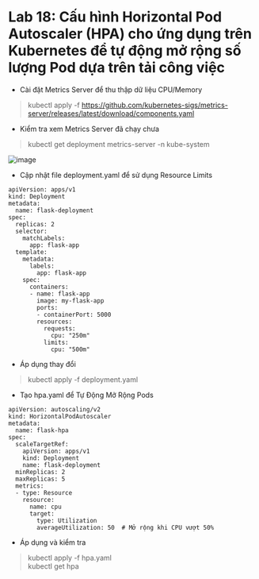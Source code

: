 # Lab 18: Cấu hình Horizontal Pod Autoscaler (HPA) cho ứng dụng trên Kubernetes để tự động mở rộng số lượng Pod dựa trên tải công việc
* Cài đặt Metrics Server để thu thập dữ liệu CPU/Memory
>kubectl apply -f https://github.com/kubernetes-sigs/metrics-server/releases/latest/download/components.yaml

* Kiểm tra xem Metrics Server đã chạy chưa
>kubectl get deployment metrics-server -n kube-system

![image](https://github.com/user-attachments/assets/5a9ed59c-e382-40cb-aecc-449e3c26799b)

* Cập nhật file deployment.yaml để sử dụng Resource Limits
```
apiVersion: apps/v1
kind: Deployment
metadata:
  name: flask-deployment
spec:
  replicas: 2
  selector:
    matchLabels:
      app: flask-app
  template:
    metadata:
      labels:
        app: flask-app
    spec:
      containers:
      - name: flask-app
        image: my-flask-app
        ports:
        - containerPort: 5000
        resources:
          requests:
            cpu: "250m"
          limits:
            cpu: "500m"
```

* Áp dụng thay đổi
>kubectl apply -f deployment.yaml

* Tạo hpa.yaml để Tự Động Mở Rộng Pods
```
apiVersion: autoscaling/v2
kind: HorizontalPodAutoscaler
metadata:
  name: flask-hpa
spec:
  scaleTargetRef:
    apiVersion: apps/v1
    kind: Deployment
    name: flask-deployment
  minReplicas: 2
  maxReplicas: 5
  metrics:
  - type: Resource
    resource:
      name: cpu
      target:
        type: Utilization
        averageUtilization: 50  # Mở rộng khi CPU vượt 50%
```

* Áp dụng và kiểm tra
>kubectl apply -f hpa.yaml  
>kubectl get hpa

